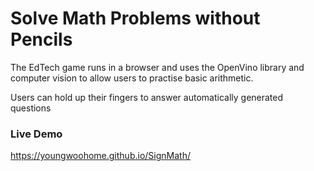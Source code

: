 <h1>Solve Math Problems without Pencils</h1>

The EdTech game runs in a browser and uses the OpenVino library and computer vision to allow users to practise basic arithmetic.

Users can hold up their fingers to answer automatically generated questions


<h3>Live Demo</h3>

https://youngwoohome.github.io/SignMath/

